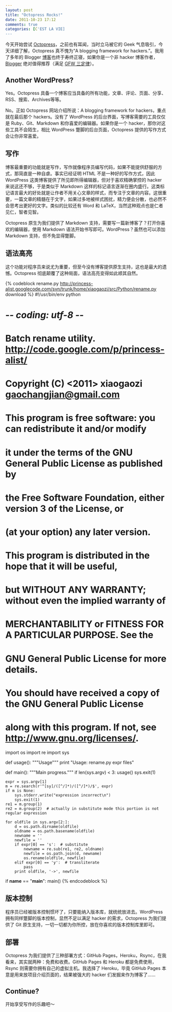 ```yaml
---
layout: post
title: "Octopress Rocks!"
date: 2011-10-23 17:12
comments: true
categories: [C'EST LA VIE]
---
```


今天开始尝试 [Octopress](http://octopress.org/)，之前也有耳闻，当时立马被它的 Geek 气息吸引，今天详细了解，Octopress 真不愧为“A blogging framework for hackers.”。我用了多年的 Blogger [博客](http://xiaogaozi.blogspot.com)也终于寿终正寝，如果你是一个非 hacker 博客作者，[Blogger](http://www.blogger.com/) 绝对值得推荐（满足 [GFW 三定律](http://www.dbanotes.net/review/gfw_rule.html)）。

## Another WordPress? ##

Yes。Octopress 具备一个博客应当具备的所有功能，文章、评论、页面、分享、RSS、搜索、Archives等等。

No。正如 Octopress 网站介绍所说：A blogging framework for hackers，重点就在最后那个 hackers。没有了 WordPress 的后台界面，写博客需要的工具仅仅是 Ruby、Git、Markdown 和你喜爱的编辑器。如果你是一个 hacker，那你对这些工具不会陌生，相比 WordPress 蹩脚的后台页面，Octopress 提供的写作方式会让你非常喜爱。

## 写作 ##

博客最重要的功能就是写作，写作就像程序员编写代码，如果不能提供舒服的方式，那简直是一种自虐。事实已经证明 HTML 不是一种好的写作方式，因此 WordPress 这类博客提供了所见即所得编辑器，但对于喜欢精确掌控的 hacker 来说这还不够，于是类似于 Markdown 这样的标记语言逐渐在圈内盛行。这类标记语言最大的好处就是让作者不用关心文章的样式，而专注于文章的内容。这很重要，一篇文章的精髓在于文字，如果过多地被样式困扰，精力便会分散，也必然不会思考出更好的文字。类似的比较还有 Word 和 LaTeX，当然这种观点也是仁者见仁，智者见智。

Octopress 原生为我们提供了 Markdown 支持，需要写一篇新博客了？打开你喜欢的编辑器，使用 Markdown 语法开始书写即可。WordPress？虽然也可以添加 Markdown 支持，但不免显得蹩脚。

## 语法高亮 ##

这个功能对程序员来说尤为重要，但至今没有博客提供原生支持，这也是最大的遗憾。Octopress 彻底颠覆了这种局面，语法高亮变得如此顺其自然。

{% codeblock rename.py http://princess-alist.googlecode.com/svn/trunk/home/xiaogaozi/src/Python/rename.py download %}
#!/usr/bin/env python
# -*- coding: utf-8 -*-

# Batch rename utility. <http://code.google.com/p/princess-alist/>
# Copyright (C) <2011>  xiaogaozi <gaochangjian@gmail.com>
# 
# This program is free software: you can redistribute it and/or modify
# it under the terms of the GNU General Public License as published by
# the Free Software Foundation, either version 3 of the License, or
# (at your option) any later version.
# 
# This program is distributed in the hope that it will be useful,
# but WITHOUT ANY WARRANTY; without even the implied warranty of
# MERCHANTABILITY or FITNESS FOR A PARTICULAR PURPOSE.  See the
# GNU General Public License for more details.
# 
# You should have received a copy of the GNU General Public License
# along with this program.  If not, see <http://www.gnu.org/licenses/>.

import os
import re
import sys

def usage():
    """Usage"""
    print "Usage: rename.py expr files"

def main():
    """Main progress."""
    if len(sys.argv) < 3:
        usage()
        sys.exit(1)

    expr = sys.argv[1]
    m = re.search(r'^[sy]/([^/]*)/([^/]*)/$', expr)
    if m is None:
        sys.stderr.write("expression incorrect\n")
        sys.exit(1)
    re1 = m.group(1)
    re2 = m.group(2)  # actually in substitute mode this portion is not regular expression

    for oldfile in sys.argv[2:]:
        d = os.path.dirname(oldfile)
        oldname = os.path.basename(oldfile)
        newname = ''
        newfile = ''
        if expr[0] == 's':  # substitute
            newname = re.sub(re1, re2, oldname)
            newfile = os.path.join(d, newname)
            os.rename(oldfile, newfile)
        elif expr[0] == 'y':  # transliterate
            pass
        print oldfile, '->', newfile

if __name__ == "__main__":
    main()
{% endcodeblock %}

## 版本控制 ##

程序员已经被版本控制惯坏了，只要能纳入版本库，就统统放进去。WordPress 拥有同样蹩脚的版本控制，显然不足以满足 hacker 的需求，Octopress 为我们提供了 Git 原生支持，一切一切都为你所控，放在你喜欢的版本控制库里即可。

## 部署 ##

Octopress 为我们提供了三种部署方式：GitHub Pages，Heroku，Rsync，在我看来，其实就两种：免费和收费。GitHub Pages 和 Heroku 都是免费使用，Rsync 则需要你拥有自己的虚拟主机。我选择了 Heroku，毕竟 GitHub Pages 本意是用来放项目介绍页面的，结果被强大的 hacker 们发掘来作为博客了……

## Continue? ##

开始享受写作的乐趣吧～
